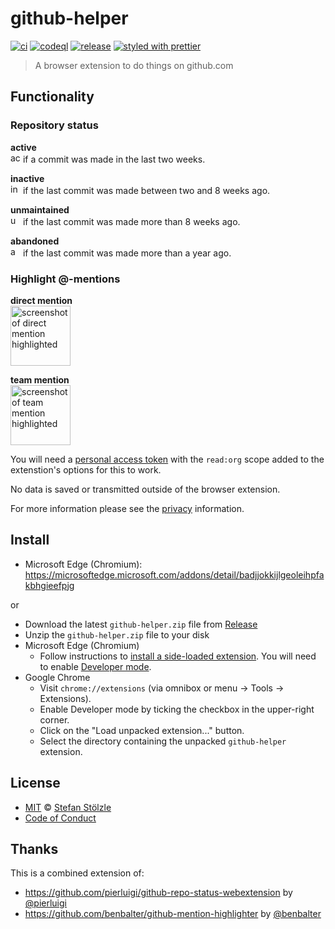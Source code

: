 # github-helper

[![ci](https://github.com/stoe/github-helper/workflows/ci/badge.svg)](https://github.com/stoe/github-helper/actions?query=workflow%3Aci) [![codeql](https://github.com/stoe/github-helper/workflows/codeql/badge.svg)](https://github.com/stoe/github-helper/actions?query=workflow%3Acodeql) [![release](https://github.com/stoe/github-helper/workflows/release/badge.svg)](https://github.com/stoe/github-helper/actions?query=workflow%3Arelease) [![styled with prettier](https://img.shields.io/badge/styled_with-prettier-ff69b4.svg)](https://github.com/prettier/prettier)

> A browser extension to do things on github.com

## Functionality

### Repository status

**active**
<br /><img src="src/icons/status/active.png" width="16px" alt="active repository status badge" />
if a commit was made in the last two weeks.

**inactive**
<br /><img src="src/icons/status/inactive.png" width="16px" alt="inactive repository status badge" />
if the last commit was made between two and 8 weeks ago.

**unmaintained**
<br /><img src="src/icons/status/unmaintained.png" width="16px" alt="unmaintained repository status badge" />
if the last commit was made more than 8 weeks ago.

**abandoned**
<br /><img src="src/icons/status/abandoned.png" width="16px" alt="abandoned repository status badge" />
if the last commit was made more than a year ago.

### Highlight @-mentions

**direct mention**
<br /><img src=".github/assets/direct-mention.png" height="96px" alt="screenshot of direct mention highlighted" />

**team mention**
<br />
<img src=".github/assets/team-mention.png" height="96px" alt="screenshot of team mention highlighted" />

You will need a [personal access token](https://github.com/settings/tokens/new?description=github-helper-browser-extension&scopes=read:org) with the `read:org` scope added to the extenstion's options for this to work.

No data is saved or transmitted outside of the browser extension.

For more information please see the [privacy](./.github/privacy.md) information.

## Install

- Microsoft Edge (Chromium): https://microsoftedge.microsoft.com/addons/detail/badjjokkijlgeoleihpfakbhgieefpjg

or

- Download the latest `github-helper.zip` file from [Release](https://github.com/stoe/github-helper/releases)
- Unzip the `github-helper.zip` file to your disk
- Microsoft Edge (Chromium)
  - Follow instructions to [install a side-loaded extension](https://docs.microsoft.com/en-us/microsoft-edge/extensions-chromium/getting-started/part1-simple-extension#installing-and-updating-side-loaded-extensions). You will need to enable [Developer mode](https://docs.microsoft.com/en-us/microsoft-edge/extensions-chromium/getting-started/part1-simple-extension#run-your-extension-locally-in-your-browser-while-developing-it-side-loading).
- Google Chrome
  - Visit `chrome://extensions` (via omnibox or menu -> Tools -> Extensions).
  - Enable Developer mode by ticking the checkbox in the upper-right corner.
  - Click on the "Load unpacked extension..." button.
  - Select the directory containing the unpacked `github-helper` extension.

## License

- [MIT](./license) © [Stefan Stölzle](https://github.com/stoe)
- [Code of Conduct](./.github/code_of_conduct.md)

## Thanks

This is a combined extension of:

- https://github.com/pierluigi/github-repo-status-webextension by [@pierluigi](https://github.com/pierluigi)
- https://github.com/benbalter/github-mention-highlighter by [@benbalter](https://github.com/benbalter)
